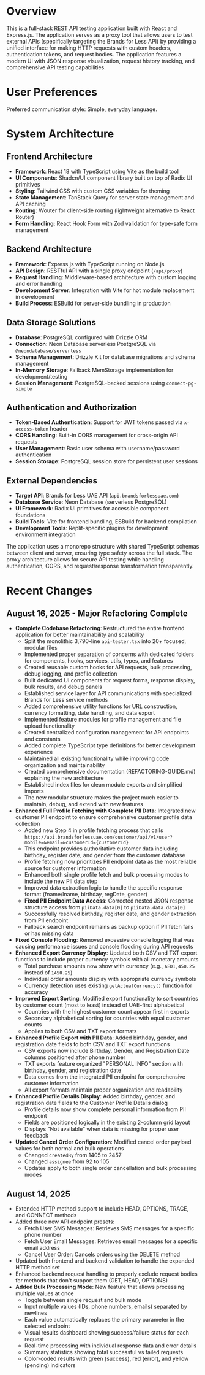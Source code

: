 # Overview

This is a full-stack REST API testing application built with React and Express.js. The application serves as a proxy tool that allows users to test external APIs (specifically targeting the Brands for Less API) by providing a unified interface for making HTTP requests with custom headers, authentication tokens, and request bodies. The application features a modern UI with JSON response visualization, request history tracking, and comprehensive API testing capabilities.

# User Preferences

Preferred communication style: Simple, everyday language.

# System Architecture

## Frontend Architecture
- **Framework**: React 18 with TypeScript using Vite as the build tool
- **UI Components**: Shadcn/UI component library built on top of Radix UI primitives
- **Styling**: Tailwind CSS with custom CSS variables for theming
- **State Management**: TanStack Query for server state management and API caching
- **Routing**: Wouter for client-side routing (lightweight alternative to React Router)
- **Form Handling**: React Hook Form with Zod validation for type-safe form management

## Backend Architecture
- **Framework**: Express.js with TypeScript running on Node.js
- **API Design**: RESTful API with a single proxy endpoint (`/api/proxy`)
- **Request Handling**: Middleware-based architecture with custom logging and error handling
- **Development Server**: Integration with Vite for hot module replacement in development
- **Build Process**: ESBuild for server-side bundling in production

## Data Storage Solutions
- **Database**: PostgreSQL configured with Drizzle ORM
- **Connection**: Neon Database serverless PostgreSQL via `@neondatabase/serverless`
- **Schema Management**: Drizzle Kit for database migrations and schema management
- **In-Memory Storage**: Fallback MemStorage implementation for development/testing
- **Session Management**: PostgreSQL-backed sessions using `connect-pg-simple`

## Authentication and Authorization
- **Token-Based Authentication**: Support for JWT tokens passed via `x-access-token` header
- **CORS Handling**: Built-in CORS management for cross-origin API requests
- **User Management**: Basic user schema with username/password authentication
- **Session Storage**: PostgreSQL session store for persistent user sessions

## External Dependencies
- **Target API**: Brands for Less UAE API (`api.brandsforlessuae.com`)
- **Database Service**: Neon Database (serverless PostgreSQL)
- **UI Framework**: Radix UI primitives for accessible component foundations
- **Build Tools**: Vite for frontend bundling, ESBuild for backend compilation
- **Development Tools**: Replit-specific plugins for development environment integration

The application uses a monorepo structure with shared TypeScript schemas between client and server, ensuring type safety across the full stack. The proxy architecture allows for secure API testing while handling authentication, CORS, and request/response transformation transparently.

# Recent Changes

## August 16, 2025 - Major Refactoring Complete
- **Complete Codebase Refactoring**: Restructured the entire frontend application for better maintainability and scalability
  - Split the monolithic 3,790-line `api-tester.tsx` into 20+ focused, modular files
  - Implemented proper separation of concerns with dedicated folders for components, hooks, services, utils, types, and features
  - Created reusable custom hooks for API requests, bulk processing, debug logging, and profile collection
  - Built dedicated UI components for request forms, response display, bulk results, and debug panels
  - Established service layer for API communications with specialized Brands for Less service methods
  - Added comprehensive utility functions for URL construction, currency formatting, date handling, and data export
  - Implemented feature modules for profile management and file upload functionality
  - Created centralized configuration management for API endpoints and constants
  - Added complete TypeScript type definitions for better development experience
  - Maintained all existing functionality while improving code organization and maintainability
  - Created comprehensive documentation (REFACTORING-GUIDE.md) explaining the new architecture
  - Established index files for clean module exports and simplified imports
  - The new modular structure makes the project much easier to maintain, debug, and extend with new features
- **Enhanced Full Profile Fetching with Complete PII Data**: Integrated new customer PII endpoint to ensure comprehensive customer profile data collection
  - Added new Step 4 in profile fetching process that calls `https://api.brandsforlessuae.com/customer/api/v1/user?mobile=&email=&customerId={customerId}`
  - This endpoint provides authoritative customer data including birthday, register date, and gender from the customer database
  - Profile fetching now prioritizes PII endpoint data as the most reliable source for customer information
  - Enhanced both single profile fetch and bulk processing modes to include the new PII data step
  - Improved data extraction logic to handle the specific response format (fname/lname, birthday, regDate, gender)
  - **Fixed PII Endpoint Data Access**: Corrected nested JSON response structure access from `piiData.data[0]` to `piiData.data.data[0]`
  - Successfully resolved birthday, register date, and gender extraction from PII endpoint
  - Fallback search endpoint remains as backup option if PII fetch fails or has missing data
- **Fixed Console Flooding**: Removed excessive console logging that was causing performance issues and console flooding during API requests
- **Enhanced Export Currency Display**: Updated both CSV and TXT export functions to include proper currency symbols with all monetary amounts
  - Total purchase amounts now show with currency (e.g., `AED1,450.25` instead of `1450.25`)
  - Individual order amounts display with appropriate currency symbols
  - Currency detection uses existing `getActualCurrency()` function for accuracy
- **Improved Export Sorting**: Modified export functionality to sort countries by customer count (most to least) instead of UAE-first alphabetical
  - Countries with the highest customer count appear first in exports
  - Secondary alphabetical sorting for countries with equal customer counts
  - Applies to both CSV and TXT export formats
- **Enhanced Profile Export with PII Data**: Added birthday, gender, and registration date fields to both CSV and TXT export functions
  - CSV exports now include Birthday, Gender, and Registration Date columns positioned after phone number
  - TXT exports feature organized "PERSONAL INFO" section with birthday, gender, and registration date
  - Data comes from the integrated PII endpoint for comprehensive customer information
  - All export formats maintain proper organization and readability
- **Enhanced Profile Details Display**: Added birthday, gender, and registration date fields to the Customer Profile Details dialog
  - Profile details now show complete personal information from PII endpoint
  - Fields are positioned logically in the existing 2-column grid layout
  - Displays "Not available" when data is missing for proper user feedback
- **Updated Cancel Order Configuration**: Modified cancel order payload values for both normal and bulk operations
  - Changed `createdBy` from 1405 to 2457
  - Changed `assignee` from 92 to 105
  - Updates apply to both single order cancellation and bulk processing modes

## August 14, 2025
- Extended HTTP method support to include HEAD, OPTIONS, TRACE, and CONNECT methods
- Added three new API endpoint presets:
  - Fetch User SMS Messages: Retrieves SMS messages for a specific phone number
  - Fetch User Email Messages: Retrieves email messages for a specific email address  
  - Cancel User Order: Cancels orders using the DELETE method
- Updated both frontend and backend validation to handle the expanded HTTP method set
- Enhanced backend request handling to properly exclude request bodies for methods that don't support them (GET, HEAD, OPTIONS)
- **Added Bulk Processing Mode**: New feature that allows processing multiple values at once
  - Toggle between single request and bulk mode
  - Input multiple values (IDs, phone numbers, emails) separated by newlines
  - Each value automatically replaces the primary parameter in the selected endpoint
  - Visual results dashboard showing success/failure status for each request
  - Real-time processing with individual response data and error details
  - Summary statistics showing total successful vs failed requests
  - Color-coded results with green (success), red (error), and yellow (pending) indicators
